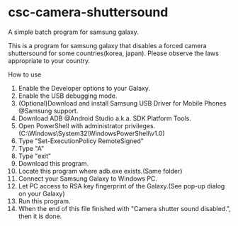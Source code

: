 # csc-camera-shuttersound
A simple batch program for samsung galaxy.

This is a program for samsung galaxy that disables a forced camera shuttersound for some countries(korea, japan).
Please observe the laws appropriate to your country.

How to use
01. Enable the Developer options to your Galaxy.
01. Enable the USB debugging mode.
01. (Optional)Download and install Samsung USB Driver for Mobile Phones @Samsung support.
01. Download ADB @Android Studio a.k.a. SDK Platform Tools.
01. Open PowerShell with administrator privileges.(C:\Windows\System32\WindowsPowerShell\v1.0)
01. Type "Set-ExecutionPolicy RemoteSigned"
01. Type "A"
01. Type "exit"
01. Download this program.
01. Locate this program where adb.exe exists.(Same folder)
01. Connect your Samsung Galaxy to Windows PC.
01. Let PC access to RSA key fingerprint of the Galaxy.(See pop-up dialog on your Galaxy)
01. Run this program.
01. When the end of this file finished with "Camera shutter sound disabled.", then it is done.

